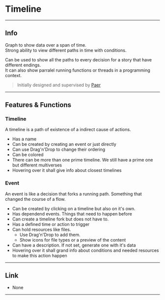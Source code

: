 # Timeline
---
## Info
<p>
Graph to show data over a span of time.<br>
Strong ability to view different paths in time with conditions.
</p>

Can be used to show all the paths to every decision for a story that have different endings.<br>
It can also show parralel running functions or threads in a programming context.

> Initially designed and supervised by [Paer](https://github.com/Himhoji)

---


## Features & Functions
### Timeline
A timeline is a path of existence of a indirect cause of actions.

- Has a name 
- Can be created by creating an event or just directly
- Can use Drag'n'Drop to change their ordering
- Can be colored
- There can be more than one prime timeline. We still have a prime one but different multiverses
- Hovering over it shall give info about closest timelines

### Event
<p>
An event is like a decision that forks a running path. Something that changed the course of a flow.
</p>

- Can be created by clicking on a timeline but also on it's own.
- Has dependend events. Things that need to happen before
- Can create a timeline fork but does not have to. 
- Has a defined time or action to trigger
- Can hold resources like files.
  - Use Drag'n'Drop to add them.
  - Show icons for file types or a preview of the content
- Can have a description. If not set, generate one with it's data
- Hovering over it shall grand info about conditions and needed resources to make this action happen

---

## Link
- None

---